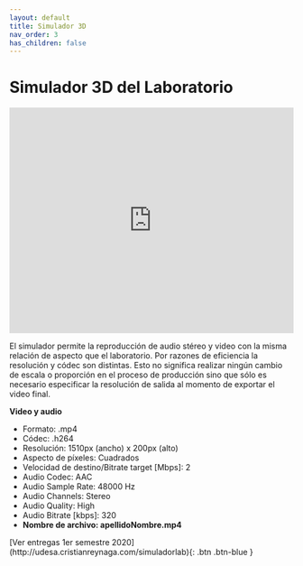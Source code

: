 ```yaml
---
layout: default
title: Simulador 3D 
nav_order: 3
has_children: false
---
```


# Simulador 3D del Laboratorio


<!--![alt text](/assets/simuladorlab.jpg "Simulador 3D del laboratorio")-->

<iframe width="100%" height="400px" src="http://udesa.cristianreynaga.com/simuladorlab/2020/1semestre/artecontemporaneo/han.html" frameborder="0" allowfullscreen></iframe>


El simulador permite la reproducción de audio stéreo y video con la misma relación de aspecto que el laboratorio. Por razones de eficiencia la resolución y códec son distintas. Esto no significa realizar ningún cambio de escala o proporción en el proceso de producción sino que sólo es necesario especificar la resolución de salida al momento de exportar el video final.

**Video y audio**

- Formato: .mp4
- Códec: .h264
- Resolución: 1510px (ancho) x 200px (alto)
- Aspecto de píxeles: Cuadrados
- Velocidad de destino/Bitrate target [Mbps]: 2 
- Audio Codec: AAC
- Audio Sample Rate: 48000 Hz
- Audio Channels: Stereo
- Audio Quality: High
- Audio Bitrate [kbps]: 320 
- **Nombre de archivo: apellidoNombre.mp4**


<span class="fs-3">
[Ver entregas 1er semestre 2020](http://udesa.cristianreynaga.com/simuladorlab){: .btn .btn-blue }
</span>
<br>
